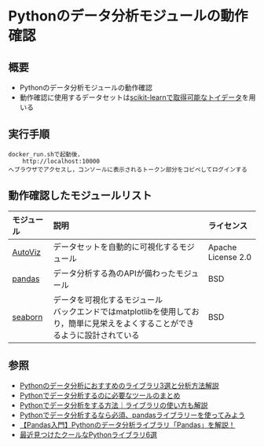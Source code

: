 # Pythonのデータ分析モジュールの動作確認

## 概要

* Pythonのデータ分析モジュールの動作確認
* 動作確認に使用するデータセットは[scikit-learnで取得可能なトイデータ](https://scikit-learn.org/stable/datasets/toy_dataset.html)を用いる

## 実行手順

	docker_run.shで起動後，
		http://localhost:10000
	へブラウザでアクセスし，コンソールに表示されるトークン部分をコピペしてログインする

## 動作確認したモジュールリスト

|モジュール|説明|ライセンス|
|:--|:--|:--|
|[AutoViz](https://pypi.org/project/autoviz/)|データセットを自動的に可視化するモジュール|Apache License 2.0|
|[pandas](https://pandas.pydata.org/docs/index.html)|データ分析する為のAPIが備わったモジュール|BSD|
|[seaborn](https://seaborn.pydata.org/)|データを可視化するモジュール<br>バックエンドではmatplotlibを使用しており，簡単に見栄えをよくすることができるように設計されている|BSD|

## 参照

* [Pythonのデータ分析におすすめのライブラリ3選と分析方法解説](https://www.acrovision.jp/career/?p=1906)
* [Pythonでデータ分析するのに必要なツールのまとめ](https://qiita.com/hik0107/items/19dd2f6a4ab61ec21905)
* [Pythonでデータ分析をする方法｜ライブラリの使い方も解説](https://kredo.jp/media/python-data-analysis/)
* [Pythonでデータ分析するなら必須、pandasライブラリーを使ってみよう](https://xtech.nikkei.com/atcl/learning/lecture/19/00110/00003/)
* [【Pandas入門】Pythonのデータ分析ライブラリ「Pandas」を解説！](https://udemy.benesse.co.jp/data-science/data-analysis/pandas.html)
* [最近見つけたクールなPythonライブラリ6選](https://qiita.com/baby-degu/items/86e8881d3317da17617c)


